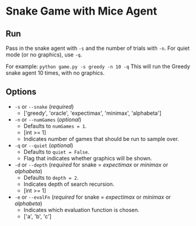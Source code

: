 # Snake Game with Mice Agent 

## Run 
Pass in the snake agent with `-s` and the number of trials with `-n`. For quiet mode (or no graphics), use `-q`.

For example: `python game.py -s greedy -n 10 -q`
This will run the Greedy snake agent 10 times, with no graphics. 

## Options 
- `-s` or `--snake` (*required*)
  - ['greedy', 'oracle', 'expectimax', 'minimax', 'alphabeta']
- `-n` or `--numGames` (*optional*)
  - Defaults to `numGames = 1`.  
  - [int >= 1]
  - Indicates number of games that should be run to sample over. 
- `-q` or `--quiet` (*optional*)
  - Defaults to `quiet = False`.
  - Flag that indicates whether graphics will be shown.  
- `-d` or `--depth` (*required* for snake = *expectimax* or *minimax* or *alphabeta*)
  - Defaults to `depth = 2`.
  - Indicates depth of search recursion. 
  - [int >= 1]
- `-e` or `--evalFn` (*required* for snake = *expectimax* or *minimax* or *alphabeta*)
  - Indicates which evaluation function is chosen. 
  - ['a', 'b', 'c']